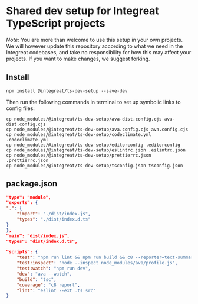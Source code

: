 # Shared dev setup for Integreat TypeScript projects

_Note:_ You are more than welcome to use this setup in your own projects. We
will however update this repository according to what we need in the
Integreat codebases, and take no responsibility for how this may affect your
projects. If you want to make changes, we suggest forking.

## Install

```
npm install @integreat/ts-dev-setup --save-dev
```

Then run the following commands in terminal to set up symbolic links to config
files:

```
cp node_modules/@integreat/ts-dev-setup/ava-dist.config.cjs ava-dist.config.cjs
cp node_modules/@integreat/ts-dev-setup/ava.config.cjs ava.config.cjs
cp node_modules/@integreat/ts-dev-setup/codeclimate.yml .codeclimate.yml
cp node_modules/@integreat/ts-dev-setup/editorconfig .editorconfig
cp node_modules/@integreat/ts-dev-setup/eslintrc.json .eslintrc.json
cp node_modules/@integreat/ts-dev-setup/prettierrc.json .prettierrc.json
cp node_modules/@integreat/ts-dev-setup/tsconfig.json tsconfig.json
```

## package.json

```json
"type": "module",
"exports": {
".": {
    "import": "./dist/index.js",
    "types": "./dist/index.d.ts"
}
},
"main": "dist/index.js",
"types": "dist/index.d.ts",
```

```json
"scripts": {
    "test": "npm run lint && npm run build && c8 --reporter=text-summary ava --config ./ava-dist.config.cjs",
    "test:inspect": "node --inspect node_modules/ava/profile.js",
    "test:watch": "npm run dev",
    "dev": "ava --watch",
    "build": "tsc",
    "coverage": "c8 report",
    "lint": "eslint --ext .ts src"
}
```
